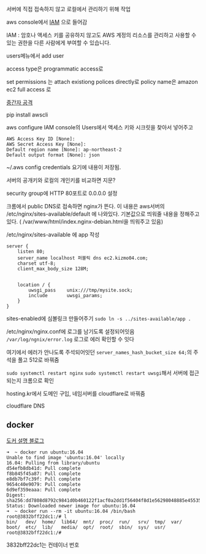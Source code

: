 서버에 직접 접속하지 않고 로컬에서 관리하기 위해 작업

aws console에서 [IAM](http://docs.aws.amazon.com/ko_kr/IAM/latest/UserGuide/introduction.html) 으로 들어감

IAM : 암호나 액세스 키를 공유하지 않고도 AWS 계정의 리소스를 관리하고 사용할 수 있는 권한을 다른 사람에게 부여할 수 있습니다.

users메뉴에서 add user

access type은 programmatic access로

set permissions 는 attach existiong polices directly로 policy name은 amazon ec2 full access 로



[중간자 공격](https://ko.wikipedia.org/wiki/%EC%A4%91%EA%B0%84%EC%9E%90_%EA%B3%B5%EA%B2%A9)

pip install awscli

aws configure
IAM console의 Users에서 액세스 키와 시크릿을 찾아서 넣어주고 

```
AWS Access Key ID [None]: 
AWS Secret Access Key [None]: 
Default region name [None]: ap-northeast-2
Default output format [None]: json
```

~/.aws 
config
credentials
요기에 내용이 저장됨.

서버의 공개키와 로컬의 개인키를 비교하면 지문?


security group에 HTTP 80포트로 0.0.0.0 설정

크롬에서 public DNS로 접속하면 nginx가 뜬다. 이 내용은 aws서버의 /etc/nginx/sites-available/default 에 나와있다. 기본값으로 띄워줄 내용을 정해주고 있다. 
( /var/www/html/index.nginx-debian.html을 띄워주고 있음)

/etc/nginx/sites-available 에 app 작성
```
server {
    listen 80;
    server_name localhost 퍼블릭 dns ec2.kizmo04.com;
    charset utf-8;
    client_max_body_size 128M;


    location / {
        uwsgi_pass    unix:///tmp/mysite.sock;
        include       uwsgi_params;
    }
}
```


sites-enabled에 심볼링크 만들어주기
`sudo ln -s ../sites-available/app .`

/etc/nginx/nginx.conf에 로그를 남기도록 설정되어잇음
`/var/log/ngnix/error.log`
로그로 에러 확인할 수 잇다

여기에서 에러가 안나도록 주석되어잇던 `server_names_hash_bucket_size 64;`의 주석을 풀고 512로 바꿔줌

`sudo systemctl restart nginx`
`sudo systemctl restart uwsgi`해서 서버에 접근 되는지 크롬으로 확인


hosting.kr에서 도메인 구입, 네임서버를 cloudflare로 바꿔줌

cloudflare DNS


## docker 

[도커 설명 블로그](https://subicura.com/2017/01/19/docker-guide-for-beginners-2.html)

```
➜  ~ docker run ubuntu:16.04
Unable to find image 'ubuntu:16.04' locally
16.04: Pulling from library/ubuntu
d54efb8db41d: Pull complete
f8b845f45a87: Pull complete
e8db7bf7c39f: Pull complete
9654c40e9079: Pull complete
6d9ef359eaaa: Pull complete
Digest: sha256:dd7808d8792c9841d0b460122f1acf0a2dd1f56404f8d1e56298048885e45535
Status: Downloaded newer image for ubuntu:16.04
➜  ~ docker run --rm -it ubuntu:16.04 /bin/bash
root@3832bff22dc1:/# l
bin/   dev/  home/  lib64/  mnt/  proc/  run/   srv/  tmp/  var/
boot/  etc/  lib/   media/  opt/  root/  sbin/  sys/  usr/
root@3832bff22dc1:/#
```

3832bff22dc1는 컨테이너 번호
